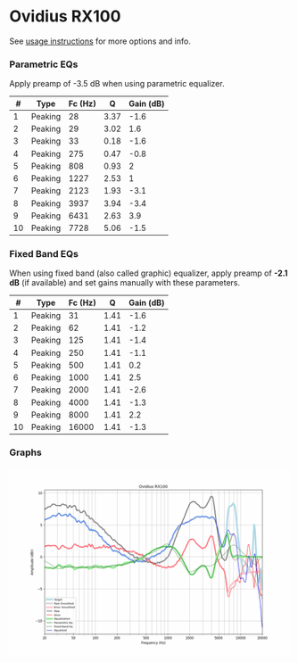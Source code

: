 # Ovidius RX100
See [usage instructions](https://github.com/jaakkopasanen/AutoEq#usage) for more options and info.

### Parametric EQs
Apply preamp of -3.5 dB when using parametric equalizer.

|   # | Type    |   Fc (Hz) |    Q |   Gain (dB) |
|-----|---------|-----------|------|-------------|
|   1 | Peaking |        28 | 3.37 |        -1.6 |
|   2 | Peaking |        29 | 3.02 |         1.6 |
|   3 | Peaking |        33 | 0.18 |        -1.6 |
|   4 | Peaking |       275 | 0.47 |        -0.8 |
|   5 | Peaking |       808 | 0.93 |         2   |
|   6 | Peaking |      1227 | 2.53 |         1   |
|   7 | Peaking |      2123 | 1.93 |        -3.1 |
|   8 | Peaking |      3937 | 3.94 |        -3.4 |
|   9 | Peaking |      6431 | 2.63 |         3.9 |
|  10 | Peaking |      7728 | 5.06 |        -1.5 |

### Fixed Band EQs
When using fixed band (also called graphic) equalizer, apply preamp of **-2.1 dB** (if available) and set gains manually with these parameters.

|   # | Type    |   Fc (Hz) |    Q |   Gain (dB) |
|-----|---------|-----------|------|-------------|
|   1 | Peaking |        31 | 1.41 |        -1.6 |
|   2 | Peaking |        62 | 1.41 |        -1.2 |
|   3 | Peaking |       125 | 1.41 |        -1.4 |
|   4 | Peaking |       250 | 1.41 |        -1.1 |
|   5 | Peaking |       500 | 1.41 |         0.2 |
|   6 | Peaking |      1000 | 1.41 |         2.5 |
|   7 | Peaking |      2000 | 1.41 |        -2.6 |
|   8 | Peaking |      4000 | 1.41 |        -1.3 |
|   9 | Peaking |      8000 | 1.41 |         2.2 |
|  10 | Peaking |     16000 | 1.41 |        -1.3 |

### Graphs
![](./Ovidius%20RX100.png)
